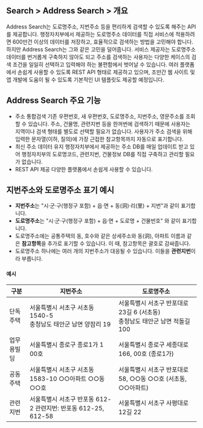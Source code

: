 ## Search > Address Search > 개요

Address Search는 도로명주소, 지번주소 등을 편리하게 검색할 수 있도록 해주는 API를 제공합니다. 행정자치부에서 제공하는 도로명주소 데이터를 직접 서비스에 적용하려면 600만건 이상의 데이터를 저장하고, 효율적으로 검색하는 방법을 고민해야 합니다. 하지만 Address Search는 그와 같은 고민을 덜어줍니다. 서비스 제공자는 도로명주소 데이터를 번거롭게 구축하지 않아도 되고 주소를 검색하는 사용자는 다양한 케이스의 검색 조건을 일일히 선택하고 입력해야 하는 불편함에서 벗어날 수 있습니다.
여러 플랫폼에서 손쉽게 사용할 수 있도록 REST API 형태로 제공하고 있으며, 조만간 웹 사이트 및 앱 개발에 도움이 될 수 있도록 기본적인 UI 템플릿도 제공할 예정입니다.


## Address Search 주요 기능

* 주소 통합검색
기존 우편번호, 새 우편번호, 도로명주소, 지번주소, 영문주소를 조회할 수 있습니다.
주소, 건물명, 관련지번 등을 한꺼번에 검색하기 때문에 사용자는 지역이나 검색 형태를 별도로 선택할 필요가 없습니다.
사용자가 주소 검색을 위해 입력한 문자열(이하, 질의)에 가장 근접한 참고항목까지 자동으로 표기합니다.
* 최신 주소 데이터 유지
행정자치부에서 제공하는 주소 DB를 매일 업데이트 받고 있어 행정자치부의 도로명코드, 관련지번, 건물정보 DB를 직접 구축하고 관리할 필요가 없습니다.
* REST API 제공
다양한 플랫폼에서 손쉽게 사용할 수 있습니다.


## 지번주소와 도로명주소 표기 예시

* **지번주소**는 "시·군·구(행정구 포함) + 읍·면 + 동(洞)·리(里) + 지번"과 같이 표기합니다.
* **도로명주소**는 "시·군·구(행정구 포함) + 읍·면 + 도로명 + 건물번호" 와 같이 표기합니다.
* 도로명주소에는 공통주택의 동, 호수와 같은 상세주소와 동(洞), 아파트 이름과 같은 **참고항목**을 추가로 표기할 수 있습니다. 이 때, 참고항목은 괄호로 감싸줍니다.
* 도로명주소 하나에는 여러 개의 지번주소가 대응될 수 있습니다. 이들을 **관련지번**이라 부릅니다.

#### 예시

| 구분 | 지번주소 | 도로명주소 |
| --- | ---- | ----- |
| 단독주택 | 서울특별시 서초구 서초동 1540-5<br>충청남도 태안군 남면 양잠리 19 | 서울특별시 서초구 반포대로23길 6 (서초동)<br>충청남도 태안군 남면 적돌길 100 |
| 업무용빌딩 | 서울특별시 종로구 종로1가 1 00호 | 서울특별시 종로구 세종대로 166, 00호 (종로1가) |
| 공동주택 | 서울특별시 서초구 서초동 1583-10 ○○아파트 ○○동 ○○호 | 서울특별시 서초구 반포대로 58, ○○동 ○○호 (서초동, ○○아파트) |
| 관련지번 | 서울특별시 서초구 반포동 612-2 관련지번: 반포동 612-25, 612-58 | 서울특별시 서초구 사평대로12길 22 |
